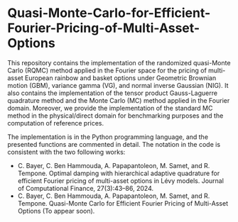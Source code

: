 # Quasi-Monte-Carlo-for-Efficient-Fourier-Pricing-of-Multi-Asset-Options

This repository contains the implementation of the randomized quasi-Monte Carlo (RQMC) method applied in the Fourier space for the pricing of multi-asset European rainbow and basket options under Geometric Brownian motion (GBM), variance gamma (VG), and normal inverse Gaussian (NIG).  It also contains the implementation of the tensor product Gauss-Laguerre quadrature method and the Monte Carlo (MC) method applied in the Fourier domain. Moreover, we provide the implementation of the standard MC method in the physical/direct domain for benchmarking purposes and the computation of reference prices.

The implementation is in the Python programming language, and the presented functions are commented in detail. 
The notation in the code is consistent with the two following works:
- C. Bayer, C. Ben Hammouda, A. Papapantoleon, M. Samet, and R. Tempone. Optimal damping with hierarchical adaptive quadrature for efficient Fourier pricing of multi-asset options in Lévy models. Journal of Computational Finance, 27(3):43–86, 2024.
- C. Bayer, C. Ben Hammouda, A. Papapantoleon, M. Samet, and R. Tempone. Quasi-Monte Carlo for Efficient Fourier Pricing of Multi-Asset Options (To appear soon).
